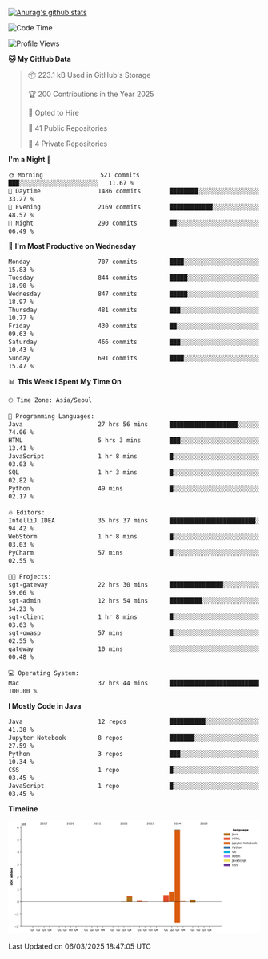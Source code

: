 [![Anurag's github stats](https://github-readme-stats.vercel.app/api?username=hajubal)](https://github.com/anuraghazra/github-readme-stats)

<!--START_SECTION:waka-->
![Code Time](http://img.shields.io/badge/Code%20Time-274%20hrs%2032%20mins-blue)

![Profile Views](http://img.shields.io/badge/Profile%20Views-0-blue)

**🐱 My GitHub Data** 

> 📦 223.1 kB Used in GitHub's Storage 
 > 
> 🏆 200 Contributions in the Year 2025
 > 
> 💼 Opted to Hire
 > 
> 📜 41 Public Repositories 
 > 
> 🔑 4 Private Repositories 
 > 
**I'm a Night 🦉** 

```text
🌞 Morning                521 commits         ███░░░░░░░░░░░░░░░░░░░░░░   11.67 % 
🌆 Daytime                1486 commits        ████████░░░░░░░░░░░░░░░░░   33.27 % 
🌃 Evening                2169 commits        ████████████░░░░░░░░░░░░░   48.57 % 
🌙 Night                  290 commits         ██░░░░░░░░░░░░░░░░░░░░░░░   06.49 % 
```
📅 **I'm Most Productive on Wednesday** 

```text
Monday                   707 commits         ████░░░░░░░░░░░░░░░░░░░░░   15.83 % 
Tuesday                  844 commits         █████░░░░░░░░░░░░░░░░░░░░   18.90 % 
Wednesday                847 commits         █████░░░░░░░░░░░░░░░░░░░░   18.97 % 
Thursday                 481 commits         ███░░░░░░░░░░░░░░░░░░░░░░   10.77 % 
Friday                   430 commits         ██░░░░░░░░░░░░░░░░░░░░░░░   09.63 % 
Saturday                 466 commits         ███░░░░░░░░░░░░░░░░░░░░░░   10.43 % 
Sunday                   691 commits         ████░░░░░░░░░░░░░░░░░░░░░   15.47 % 
```


📊 **This Week I Spent My Time On** 

```text
🕑︎ Time Zone: Asia/Seoul

💬 Programming Languages: 
Java                     27 hrs 56 mins      ███████████████████░░░░░░   74.06 % 
HTML                     5 hrs 3 mins        ███░░░░░░░░░░░░░░░░░░░░░░   13.41 % 
JavaScript               1 hr 8 mins         █░░░░░░░░░░░░░░░░░░░░░░░░   03.03 % 
SQL                      1 hr 3 mins         █░░░░░░░░░░░░░░░░░░░░░░░░   02.82 % 
Python                   49 mins             █░░░░░░░░░░░░░░░░░░░░░░░░   02.17 % 

🔥 Editors: 
IntelliJ IDEA            35 hrs 37 mins      ████████████████████████░   94.42 % 
WebStorm                 1 hr 8 mins         █░░░░░░░░░░░░░░░░░░░░░░░░   03.03 % 
PyCharm                  57 mins             █░░░░░░░░░░░░░░░░░░░░░░░░   02.55 % 

🐱‍💻 Projects: 
sgt-gateway              22 hrs 30 mins      ███████████████░░░░░░░░░░   59.66 % 
sgt-admin                12 hrs 54 mins      █████████░░░░░░░░░░░░░░░░   34.23 % 
sgt-client               1 hr 8 mins         █░░░░░░░░░░░░░░░░░░░░░░░░   03.03 % 
sgt-owasp                57 mins             █░░░░░░░░░░░░░░░░░░░░░░░░   02.55 % 
gateway                  10 mins             ░░░░░░░░░░░░░░░░░░░░░░░░░   00.48 % 

💻 Operating System: 
Mac                      37 hrs 44 mins      █████████████████████████   100.00 % 
```

**I Mostly Code in Java** 

```text
Java                     12 repos            ██████████░░░░░░░░░░░░░░░   41.38 % 
Jupyter Notebook         8 repos             ███████░░░░░░░░░░░░░░░░░░   27.59 % 
Python                   3 repos             ███░░░░░░░░░░░░░░░░░░░░░░   10.34 % 
CSS                      1 repo              █░░░░░░░░░░░░░░░░░░░░░░░░   03.45 % 
JavaScript               1 repo              █░░░░░░░░░░░░░░░░░░░░░░░░   03.45 % 
```



**Timeline**

![Lines of Code chart](https://raw.githubusercontent.com/hajubal/hajubal/main/assets/bar_graph.png)


 Last Updated on 06/03/2025 18:47:05 UTC
<!--END_SECTION:waka-->